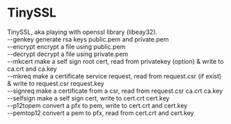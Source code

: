# TinySSL

TinySSL, aka playing with openssl library (libeay32).<br/>
--genkey                generate rsa keys public.pem and private.pem<br/>
--encrypt               encrypt a file using public.pem<br/>
--decrypt               decrypt a file using private.pem<br/>
--mkcert                make a self sign root cert, read from privatekey (option) & write to ca.crt and ca.key<br/>
--mkreq                 make a certificate service request, read from request.csr (if exist) & write to request.csr request.key<br/>
--signreq               make a certificate from a csr, read from request.csr ca.crt ca.key<br/>
--selfsign              make a self sign cert, write to cert.crt cert.key<br/>
--p12topem              convert a pfx to pem, write to cert.crt and cert.key<br/>
--pemtop12              convert a pem to pfx, read from cert.crt and cert.key<br/>
<br/><br/>
